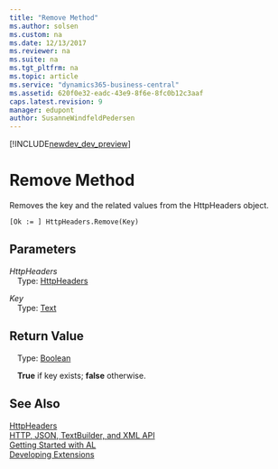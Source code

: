 ```yaml
---
title: "Remove Method"
ms.author: solsen
ms.custom: na
ms.date: 12/13/2017
ms.reviewer: na
ms.suite: na
ms.tgt_pltfrm: na
ms.topic: article
ms.service: "dynamics365-business-central"
ms.assetid: 620f0e32-eadc-43e9-8f6e-8fc0b12c3aaf
caps.latest.revision: 9
manager: edupont
author: SusanneWindfeldPedersen
---
```


[!INCLUDE[newdev_dev_preview](../includes/newdev_dev_preview.md)]

# Remove Method
Removes the key and the related values from the HttpHeaders object.

```
[Ok := ] HttpHeaders.Remove(Key)
```

## Parameters
*HttpHeaders*  
&emsp;Type: [HttpHeaders](httpheaders-class.md)  

*Key*  
&emsp;Type: [Text](../datatypes/devenv-text-data-type.md)

## Return Value
&emsp;Type: [Boolean](../datatypes/devenv-boolean-data-type.md)

&emsp;**True** if key exists; **false** otherwise.

## See Also
[HttpHeaders](httpheaders-class.md)  
[HTTP, JSON, TextBuilder, and XML API](../devenv-restapi-overview.md)  
[Getting Started with AL](../devenv-get-started.md)  
[Developing Extensions](../devenv-dev-overview.md)  